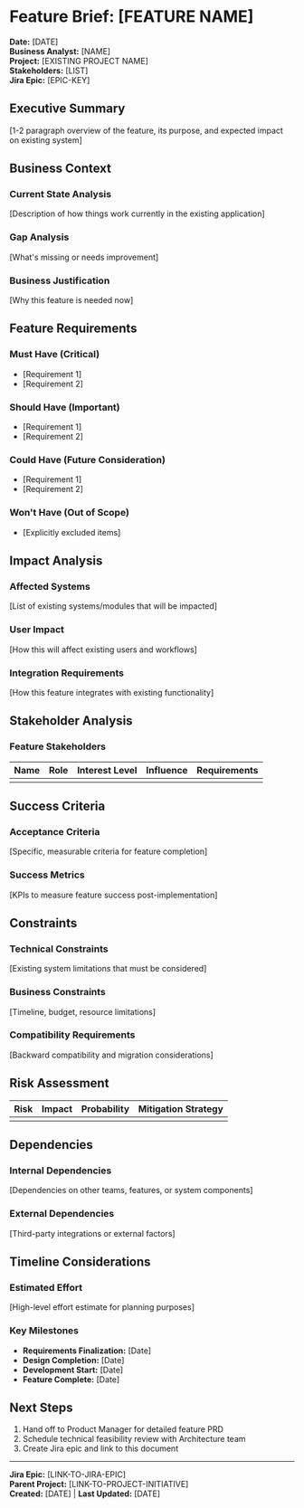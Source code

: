 # Feature Brief: [FEATURE NAME]

**Date:** [DATE]  
**Business Analyst:** [NAME]  
**Project:** [EXISTING PROJECT NAME]  
**Stakeholders:** [LIST]  
**Jira Epic:** [EPIC-KEY]  

## Executive Summary
[1-2 paragraph overview of the feature, its purpose, and expected impact on existing system]

## Business Context

### Current State Analysis
[Description of how things work currently in the existing application]

### Gap Analysis
[What's missing or needs improvement]

### Business Justification
[Why this feature is needed now]

## Feature Requirements

### Must Have (Critical)
- [Requirement 1]
- [Requirement 2]

### Should Have (Important)
- [Requirement 1]
- [Requirement 2]

### Could Have (Future Consideration)
- [Requirement 1]
- [Requirement 2]

### Won't Have (Out of Scope)
- [Explicitly excluded items]

## Impact Analysis

### Affected Systems
[List of existing systems/modules that will be impacted]

### User Impact
[How this will affect existing users and workflows]

### Integration Requirements
[How this feature integrates with existing functionality]

## Stakeholder Analysis

### Feature Stakeholders
| Name | Role | Interest Level | Influence | Requirements |
|------|------|---------------|-----------|--------------|
| | | | | |

## Success Criteria

### Acceptance Criteria
[Specific, measurable criteria for feature completion]

### Success Metrics
[KPIs to measure feature success post-implementation]

## Constraints

### Technical Constraints
[Existing system limitations that must be considered]

### Business Constraints
[Timeline, budget, resource limitations]

### Compatibility Requirements
[Backward compatibility and migration considerations]

## Risk Assessment

| Risk | Impact | Probability | Mitigation Strategy |
|------|--------|-------------|-------------------|
| | | | |

## Dependencies

### Internal Dependencies
[Dependencies on other teams, features, or system components]

### External Dependencies
[Third-party integrations or external factors]

## Timeline Considerations

### Estimated Effort
[High-level effort estimate for planning purposes]

### Key Milestones
- **Requirements Finalization:** [Date]
- **Design Completion:** [Date]
- **Development Start:** [Date]
- **Feature Complete:** [Date]

## Next Steps
1. Hand off to Product Manager for detailed feature PRD
2. Schedule technical feasibility review with Architecture team
3. Create Jira epic and link to this document

---

**Jira Epic:** [LINK-TO-JIRA-EPIC]  
**Parent Project:** [LINK-TO-PROJECT-INITIATIVE]  
**Created:** [DATE] | **Last Updated:** [DATE]